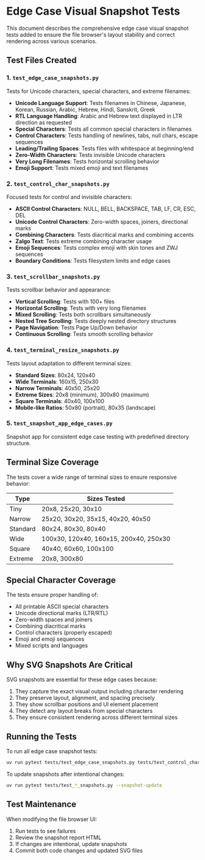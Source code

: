 # Edge Case Visual Snapshot Tests

This document describes the comprehensive edge case visual snapshot tests added to ensure the file browser's layout stability and correct rendering across various scenarios.

## Test Files Created

### 1. `test_edge_case_snapshots.py`
Tests for Unicode characters, special characters, and extreme filenames:
- **Unicode Language Support**: Tests filenames in Chinese, Japanese, Korean, Russian, Arabic, Hebrew, Hindi, Sanskrit, Greek
- **RTL Language Handling**: Arabic and Hebrew text displayed in LTR direction as requested
- **Special Characters**: Tests all common special characters in filenames
- **Control Characters**: Tests handling of newlines, tabs, null chars, escape sequences
- **Leading/Trailing Spaces**: Tests files with whitespace at beginning/end
- **Zero-Width Characters**: Tests invisible Unicode characters
- **Very Long Filenames**: Tests horizontal scrolling behavior
- **Emoji Support**: Tests mixed emoji and text filenames

### 2. `test_control_char_snapshots.py`
Focused tests for control and invisible characters:
- **ASCII Control Characters**: NULL, BELL, BACKSPACE, TAB, LF, CR, ESC, DEL
- **Unicode Control Characters**: Zero-width spaces, joiners, directional marks
- **Combining Characters**: Tests diacritical marks and combining accents
- **Zalgo Text**: Tests extreme combining character usage
- **Emoji Sequences**: Tests complex emoji with skin tones and ZWJ sequences
- **Boundary Conditions**: Tests filesystem limits and edge cases

### 3. `test_scrollbar_snapshots.py`
Tests scrollbar behavior and appearance:
- **Vertical Scrolling**: Tests with 100+ files
- **Horizontal Scrolling**: Tests with very long filenames
- **Mixed Scrolling**: Tests both scrollbars simultaneously
- **Nested Tree Scrolling**: Tests deeply nested directory structures
- **Page Navigation**: Tests Page Up/Down behavior
- **Continuous Scrolling**: Tests smooth scrolling behavior

### 4. `test_terminal_resize_snapshots.py`
Tests layout adaptation to different terminal sizes:
- **Standard Sizes**: 80x24, 120x40
- **Wide Terminals**: 160x15, 250x30
- **Narrow Terminals**: 40x50, 25x20
- **Extreme Sizes**: 20x8 (minimum), 300x80 (maximum)
- **Square Terminals**: 40x40, 100x100
- **Mobile-like Ratios**: 50x80 (portrait), 80x35 (landscape)

### 5. `test_snapshot_app_edge_cases.py`
Snapshot app for consistent edge case testing with predefined directory structure.

## Terminal Size Coverage

The tests cover a wide range of terminal sizes to ensure responsive behavior:

| Type | Sizes Tested |
|------|--------------|
| Tiny | 20x8, 25x20, 30x10 |
| Narrow | 25x20, 30x20, 35x15, 40x20, 40x50 |
| Standard | 80x24, 80x30, 80x40 |
| Wide | 100x30, 120x40, 160x15, 200x40, 250x30 |
| Square | 40x40, 60x60, 100x100 |
| Extreme | 20x8, 300x80 |

## Special Character Coverage

The tests ensure proper handling of:
- All printable ASCII special characters
- Unicode directional marks (LTR/RTL)
- Zero-width spaces and joiners
- Combining diacritical marks
- Control characters (properly escaped)
- Emoji and emoji sequences
- Mixed scripts and languages

## Why SVG Snapshots Are Critical

SVG snapshots are essential for these edge cases because:
1. They capture the exact visual output including character rendering
2. They preserve layout, alignment, and spacing precisely
3. They show scrollbar positions and UI element placement
4. They detect any layout breaks from special characters
5. They ensure consistent rendering across different terminal sizes

## Running the Tests

To run all edge case snapshot tests:
```bash
uv run pytest tests/test_edge_case_snapshots.py tests/test_control_char_snapshots.py tests/test_scrollbar_snapshots.py tests/test_terminal_resize_snapshots.py -v
```

To update snapshots after intentional changes:
```bash
uv run pytest tests/test_*_snapshots.py --snapshot-update
```

## Test Maintenance

When modifying the file browser UI:
1. Run tests to see failures
2. Review the snapshot report HTML
3. If changes are intentional, update snapshots
4. Commit both code changes and updated SVG files
